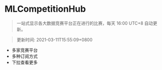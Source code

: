 # MLCompetitionHub

> 一站式显示各大数据竞赛平台正在进行的比赛，每天 16:00 UTC+8 自动更新。
  
> 更新时间: 2021-03-11T15:55:09+0800 

* 多家竞赛平台
* 多种订阅方式
* 下拉查看更多